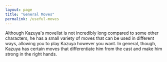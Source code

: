 ```yaml
---
layout: page
title: "General Moves"
permalink: /useful-moves
---
```


Although Kazuya's movelist is not incredibly long compared to some other characters, he has a small variety of moves that can be used in different ways, allowing you to play Kazuya however you want. In general, though, Kazuya has certain moves that differentiate him from the cast and make him strong in the right hands.
